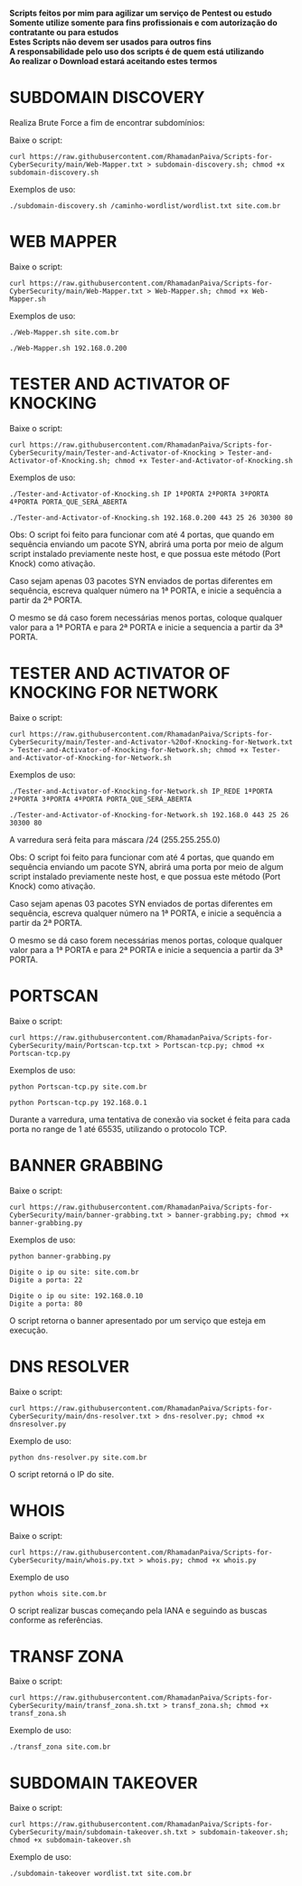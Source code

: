 **Scripts feitos por mim para agilizar um serviço de Pentest ou estudo**<br>
**Somente utilize somente para fins profissionais e com autorização do contratante ou para estudos**<br>
**Estes Scripts não devem ser usados para outros fins**<br>
**A responsabilidade pelo uso dos scripts é de quem está utilizando**<br>
**Ao realizar o Download estará aceitando estes termos**<br>

# SUBDOMAIN DISCOVERY
Realiza Brute Force a fim de encontrar subdomínios:

Baixe o script:
```
curl https://raw.githubusercontent.com/RhamadanPaiva/Scripts-for-CyberSecurity/main/Web-Mapper.txt > subdomain-discovery.sh; chmod +x subdomain-discovery.sh
```

Exemplos de uso:
```
./subdomain-discovery.sh /caminho-wordlist/wordlist.txt site.com.br
```


# WEB MAPPER

Baixe o script:
```
curl https://raw.githubusercontent.com/RhamadanPaiva/Scripts-for-CyberSecurity/main/Web-Mapper.txt > Web-Mapper.sh; chmod +x Web-Mapper.sh
```

Exemplos de uso:
```
./Web-Mapper.sh site.com.br
```
```
./Web-Mapper.sh 192.168.0.200
```

# TESTER AND ACTIVATOR OF KNOCKING

Baixe o script:
```
curl https://raw.githubusercontent.com/RhamadanPaiva/Scripts-for-CyberSecurity/main/Tester-and-Activator-of-Knocking > Tester-and-Activator-of-Knocking.sh; chmod +x Tester-and-Activator-of-Knocking.sh
```
Exemplos de uso:
```
./Tester-and-Activator-of-Knocking.sh IP 1ªPORTA 2ªPORTA 3ªPORTA 4ªPORTA PORTA_QUE_SERÁ_ABERTA
```
```
./Tester-and-Activator-of-Knocking.sh 192.168.0.200 443 25 26 30300 80
```

Obs: O script foi feito para funcionar com até 4 portas, que quando em sequência enviando um pacote SYN, abrirá uma porta por meio de algum script instalado previamente neste host, e que possua este método (Port Knock) como ativação.

Caso sejam apenas 03 pacotes SYN enviados de portas diferentes em sequência, escreva qualquer número na 1ª PORTA, e inicie a sequência a partir da 2ª PORTA.

O mesmo se dá caso forem necessárias menos portas, coloque qualquer valor para a 1ª PORTA e para 2ª PORTA e inicie a sequencia a partir da 3ª PORTA.

# TESTER AND ACTIVATOR OF KNOCKING FOR NETWORK

Baixe o script:
```
curl https://raw.githubusercontent.com/RhamadanPaiva/Scripts-for-CyberSecurity/main/Tester-and-Activator-%20of-Knocking-for-Network.txt > Tester-and-Activator-of-Knocking-for-Network.sh; chmod +x Tester-and-Activator-of-Knocking-for-Network.sh
```
Exemplos de uso:
```
./Tester-and-Activator-of-Knocking-for-Network.sh IP_REDE 1ªPORTA 2ªPORTA 3ªPORTA 4ªPORTA PORTA_QUE_SERÁ_ABERTA
```
```
./Tester-and-Activator-of-Knocking-for-Network.sh 192.168.0 443 25 26 30300 80
```

A varredura será feita para máscara /24 (255.255.255.0)

Obs: O script foi feito para funcionar com até 4 portas, que quando em sequência enviando um pacote SYN, abrirá uma porta por meio de algum script instalado previamente neste host, e que possua este método (Port Knock) como ativação.

Caso sejam apenas 03 pacotes SYN enviados de portas diferentes em sequência, escreva qualquer número na 1ª PORTA, e inicie a sequência a partir da 2ª PORTA.

O mesmo se dá caso forem necessárias menos portas, coloque qualquer valor para a 1ª PORTA e para 2ª PORTA e inicie a sequencia a partir da 3ª PORTA.


# PORTSCAN

Baixe o script:
```
curl https://raw.githubusercontent.com/RhamadanPaiva/Scripts-for-CyberSecurity/main/Portscan-tcp.txt > Portscan-tcp.py; chmod +x Portscan-tcp.py
```
Exemplos de uso:
```
python Portscan-tcp.py site.com.br
```
```
python Portscan-tcp.py 192.168.0.1
```

Durante a varredura, uma tentativa de conexão via socket é feita para cada porta no range de 1 até 65535, utilizando o protocolo TCP.

# BANNER GRABBING

Baixe o script:
```
curl https://raw.githubusercontent.com/RhamadanPaiva/Scripts-for-CyberSecurity/main/banner-grabbing.txt > banner-grabbing.py; chmod +x banner-grabbing.py
```
Exemplos de uso:
```
python banner-grabbing.py
```
```
Digite o ip ou site: site.com.br
Digite a porta: 22
```
```
Digite o ip ou site: 192.168.0.10
Digite a porta: 80
```
O script retorna o banner apresentado por um serviço que esteja em execução.

# DNS RESOLVER

Baixe o script:
```
curl https://raw.githubusercontent.com/RhamadanPaiva/Scripts-for-CyberSecurity/main/dns-resolver.txt > dns-resolver.py; chmod +x dnsresolver.py
```
Exemplo de uso:
```
python dns-resolver.py site.com.br
```

O script retorná o IP do site.

# WHOIS

Baixe o script:
```
curl https://raw.githubusercontent.com/RhamadanPaiva/Scripts-for-CyberSecurity/main/whois.py.txt > whois.py; chmod +x whois.py
```

Exemplo de uso
```
python whois site.com.br
```
O script realizar buscas começando pela IANA e seguindo as buscas conforme as referências.


# TRANSF ZONA

Baixe o script:
```
curl https://raw.githubusercontent.com/RhamadanPaiva/Scripts-for-CyberSecurity/main/transf_zona.sh.txt > transf_zona.sh; chmod +x transf_zona.sh
```

Exemplo de uso:
```
./transf_zona site.com.br
```


# SUBDOMAIN TAKEOVER

Baixe o script:
```
curl https://raw.githubusercontent.com/RhamadanPaiva/Scripts-for-CyberSecurity/main/subdomain-takeover.sh.txt > subdomain-takeover.sh; chmod +x subdomain-takeover.sh
```

Exemplo de uso:
```
./subdomain-takeover wordlist.txt site.com.br
```

